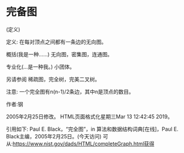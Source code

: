 # 完备图


(定义)



定义:
在每对顶点之间都有一条边的无向图。



概括(我是一种……)
无向图，密集图，连通图。



专业化(…是一种我。)
小团体。



另请参阅
稀疏图，完全树，完美二叉树。



注意:
一个完全图有n(n-1)/2条边，其中n是顶点的数目。


作者:钢







2005年2月25日修改。
HTML页面格式化星期三Mar 13 12:42:45 2019。



引用如下:
Paul E. Black，“完全图”，in
算法和数据结构词典[在线]，Paul E. Black主编，2005年2月25日。(今天访问)
可从:https://www.nist.gov/dads/HTML/completeGraph.html获得